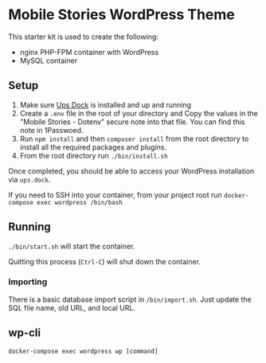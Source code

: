 # Mobile Stories WordPress Theme

This starter kit is used to create the following:

* nginx PHP-FPM container with WordPress
* MySQL container
## Setup

1. Make sure [Ups Dock](https://github.com/Upstatement/ups-dock) is installed and up and running
2. Create a `.env` file in the root of your directory and Copy the values in the "Mobile Stories - Dotenv" secure note into that file. You can find this note in 1Passwoed. 
3. Run `npm install` and then `composer install` from the root directory to install all the required packages and plugins. 
3. From the root directory run `./bin/install.sh`

Once completed, you should be able to access your WordPress installation via `ups.dock`. 

If you need to SSH into your container, from your project root run `docker-compose exec wordpress /bin/bash`

## Running

`./bin/start.sh` will start the container. 

Quitting this process (`Ctrl-C`) will shut down the container.

### Importing

There is a basic database import script in `/bin/import.sh`. Just update the SQL file name, old URL, and local URL.

## wp-cli

`docker-compose exec wordpress wp [command]`
